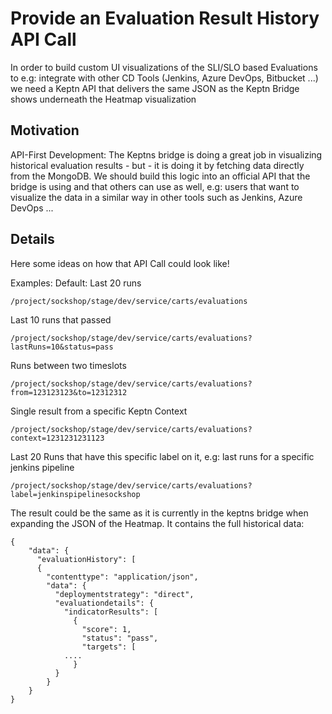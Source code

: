 # Provide an Evaluation Result History API Call

In order to build custom UI visualizations of the SLI/SLO based Evaluations to e.g: integrate with other CD Tools (Jenkins, Azure DevOps, Bitbucket ...) we need a Keptn API that delivers the same JSON as the Keptn Bridge shows underneath the Heatmap visualization

## Motivation

API-First Development:
The Keptns bridge is doing a great job in visualizing historical evaluation results - but - it is doing it by fetching data directly from the MongoDB. We should build this logic into an official API that the bridge is using and that others can use as well, e.g: users that want to visualize the data in a similar way in other tools such as Jenkins, Azure DevOps ...

## Details

Here some ideas on how that API Call could look like!

Examples:
Default: Last 20 runs
```
/project/sockshop/stage/dev/service/carts/evaluations
```

Last 10 runs that passed
```
/project/sockshop/stage/dev/service/carts/evaluations?lastRuns=10&status=pass
```

Runs between two timeslots
```
/project/sockshop/stage/dev/service/carts/evaluations?from=123123123&to=12312312
```

Single result from a specific Keptn Context
```
/project/sockshop/stage/dev/service/carts/evaluations?context=1231231231123
```

Last 20 Runs that have this specific label on it, e.g: last runs for a specific jenkins pipeline
```
/project/sockshop/stage/dev/service/carts/evaluations?label=jenkinspipelinesockshop
```

The result could be the same as it is currently in the keptns bridge when expanding the JSON of the Heatmap. It contains the full historical data:
```
{
    "data": {
      "evaluationHistory": [
      {
        "contenttype": "application/json",
        "data": {
          "deploymentstrategy": "direct",
          "evaluationdetails": {
            "indicatorResults": [
              {
                "score": 1,
                "status": "pass",
                "targets": [
            ....
              }
          }
        }
    }
}
```